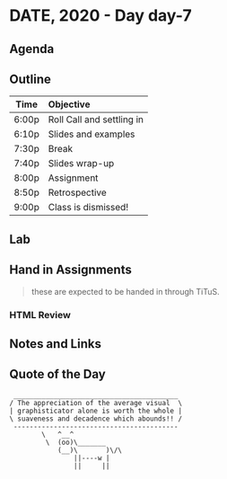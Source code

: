 

# DATE, 2020 - Day day-7


## Agenda



## Outline

| Time   | Objective                        |
| -------|:---------------------------------|
| 6:00p  | Roll Call and settling in        |
| 6:10p  | Slides and examples              |
| 7:30p  | Break                            |
| 7:40p  | Slides wrap-up                   |
| 8:00p  | Assignment                       |
| 8:50p  | Retrospective                    |
| 9:00p  | Class is dismissed!              |


## Lab


## Hand in Assignments
>these are expected to be handed in through TiTuS.



### HTML Review


## Notes and Links


## Quote of the Day 

```
 _________________________________________
/ The appreciation of the average visual  \
| graphisticator alone is worth the whole |
\ suaveness and decadence which abounds!! /
 -----------------------------------------
        \   ^__^
         \  (oo)\_______
            (__)\       )\/\
                ||----w |
                ||     ||

```

